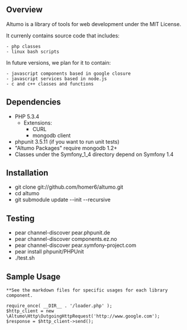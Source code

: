 Overview
------------
Altumo is a library of tools for web development under the MIT License.

It currenly contains source code that includes:

    - php classes
    - linux bash scripts
   
In future versions, we plan for it to contain:

    - javascript components based in google closure
    - javascript services based in node.js
    - c and c++ classes and functions

Dependencies
------------

   - PHP 5.3.4
     - Extensions:
       - CURL
       - mongodb client
   - phpunit 3.5.11 (if you want to run unit tests)
   - "Altumo Packages" require mongodb 1.2+
   - Classes under the Symfony_1_4 directory depend on Symfony 1.4

Installation
------------

   - git clone git://github.com/homer6/altumo.git
   - cd altumo
   - git submodule update --init --recursive

Testing
------------

   - pear channel-discover pear.phpunit.de
   - pear channel-discover components.ez.no
   - pear channel-discover pear.symfony-project.com
   - pear install phpunit/PHPUnit
   - ./test.sh
   

Sample Usage
------------

    **See the markdown files for specific usages for each library component.

    require_once( __DIR__ . '/loader.php' );
    $http_client = new \Altumo\Http\OutgoingHttpRequest('http://www.google.com');
    $response = $http_client->send();
    
    
    